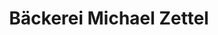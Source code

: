 ---
title: "Bäckerei Michael Zettel"
url: /grosshartmannsdorf/baeckerei-michael-zettel/
shop: Bäckerei
---